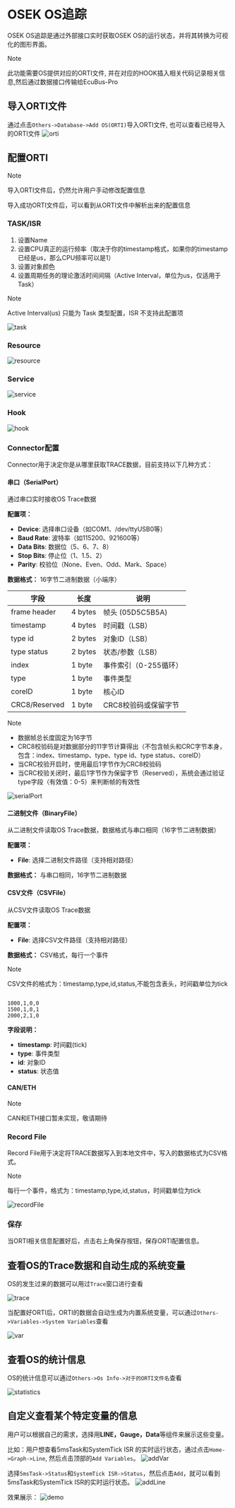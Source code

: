 
# OSEK OS追踪

OSEK OS追踪是通过外部接口实时获取OSEK OS的运行状态，并将其转换为可视化的图形界面。

> [!NOTE]
> 此功能需要OS提供对应的ORTI文件, 并在对应的HOOK插入相关代码记录相关信息,然后通过数据接口传输给EcuBus-Pro

## 导入ORTI文件

通过点击`Others->Database->Add OS(ORTI)`导入ORTI文件, 也可以查看已经导入的ORTI文件
![orti](orti.png)

## 配置ORTI

> [!NOTE]
> 导入ORTI文件后，仍然允许用户手动修改配置信息

导入成功ORTI文件后，可以看到从ORTI文件中解析出来的配置信息

### TASK/ISR

1. 设置Name
2. 设置CPU真正的运行频率（取决于你的timestamp格式，如果你的timestamp已经是us，那么CPU频率可以是1）
3. 设置对象颜色
4. 设置周期任务的理论激活时间间隔（Active Interval，单位为us，仅适用于Task）

> [!NOTE]
> Active Interval(us) 只能为 Task 类型配置，ISR 不支持此配置项

![task](task.png)

### Resource

![resource](resource.png)

### Service

![service](service.png)

### Hook

![hook](hook.png)

### Connector配置

Connector用于决定你是从哪里获取TRACE数据，目前支持以下几种方式：

#### 串口（SerialPort）

通过串口实时接收OS Trace数据

**配置项：**

- **Device**: 选择串口设备（如COM1、/dev/ttyUSB0等）
- **Baud Rate**: 波特率（如115200、921600等）
- **Data Bits**: 数据位（5、6、7、8）
- **Stop Bits**: 停止位（1、1.5、2）
- **Parity**: 校验位（None、Even、Odd、Mark、Space）

**数据格式：** 16字节二进制数据（小端序）

| 字段 | 长度 | 说明 |
|------|------|------|
| frame header | 4 bytes | 帧头 (05D5C5B5A) |
| timestamp | 4 bytes | 时间戳（LSB） |
| type id | 2 bytes | 对象ID（LSB） |
| type status | 2 bytes | 状态/参数（LSB） |
| index | 1 byte | 事件索引（0-255循环） |
| type | 1 byte | 事件类型 |
| coreID | 1 byte | 核心ID |
| CRC8/Reserved | 1 byte | CRC8校验码或保留字节 |

> [!NOTE]
>
> - 数据帧总长度固定为16字节
> - CRC8校验码是对数据部分的11字节计算得出（不包含帧头和CRC字节本身，包含：index、timestamp、type、type id、type status、coreID）
> - 当CRC校验开启时，使用最后1字节作为CRC8校验码
> - 当CRC校验关闭时，最后1字节作为保留字节（Reserved），系统会通过验证type字段（有效值：0-5）来判断帧的有效性

![serialPort](serialPort.png)

#### 二进制文件（BinaryFile）

从二进制文件读取OS Trace数据，数据格式与串口相同（16字节二进制数据）

**配置项：**

- **File**: 选择二进制文件路径（支持相对路径）

**数据格式：** 与串口相同，16字节二进制数据

#### CSV文件（CSVFile）

从CSV文件读取OS Trace数据

**配置项：**

- **File**: 选择CSV文件路径（支持相对路径）

**数据格式：** CSV格式，每行一个事件

> [!NOTE]
> CSV文件的格式为：timestamp,type,id,status,不能包含表头，时间戳单位为tick

```csv

1000,1,0,0
1500,1,0,1
2000,2,1,0
```

**字段说明：**

- **timestamp**: 时间戳(tick)
- **type**: 事件类型
- **id**: 对象ID
- **status**: 状态值

#### CAN/ETH

> [!NOTE]
> CAN和ETH接口暂未实现，敬请期待

### Record File

Record File用于决定将TRACE数据写入到本地文件中，写入的数据格式为CSV格式。

> [!NOTE]
> 每行一个事件，格式为：timestamp,type,id,status，时间戳单位为tick

![recordFile](record.png)

### 保存

当ORTI相关信息配置好后，点击右上角保存按钮，保存ORTI配置信息。

## 查看OS的Trace数据和自动生成的系统变量

OS的发生过来的数据可以用过`Trace`窗口进行查看

![trace](trace.png)

当配置好ORTI后，ORTI的数据会自动生成为内置系统变量，可以通过`Others->Variables->System Variables`查看

![var](var.png)

## 查看OS的统计信息

OS的统计信息可以通过`Others->Os Info->对于的ORTI文件名`查看

![statistics](info.png)

## 自定义查看某个特定变量的信息

用户可以根据自己的需求，选择用**LINE，Gauge，Data**等组件来展示这些变量。

比如：用户想查看5msTask和SystemTick ISR 的实时运行状态，通过点击`Home->Graph->Line`, 然后点击顶部的`Add Variables`。
![addVar](addLinVar.png)

选择`5msTask->Status`和`SystemTick ISR->Status`，然后点击`Add`，就可以看到5msTask和SystemTick ISR的实时运行状态。
![addLine](addVar2.png)

效果展示：
![demo](demo.png)
